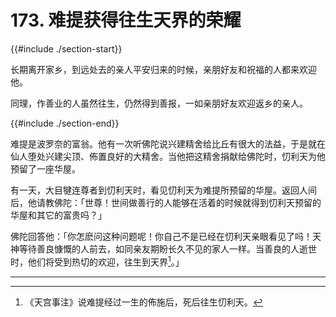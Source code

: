 # 173. 难提获得往生天界的荣耀
{{#include ./section-start}}

长期离开家乡，到远处去的亲人平安归来的时候，亲朋好友和祝福的人都来欢迎他。



同理，作善业的人虽然往生，仍然得到善报，一如亲朋好友欢迎返乡的亲人。

{{#include ./section-end}}

难提是波罗奈的富翁。他有一次听佛陀说兴建精舍给比丘有很大的法益，于是就在仙人堕处兴建尖顶、佈置良好的大精舍。当他把这精舍捐献给佛陀时，忉利天为他预留了一座华屋。

有一天，大目犍连尊者到忉利天时，看见忉利天为难提所预留的华屋。返回人间后，他请教佛陀：「世尊！世间做善行的人能够在活着的时候就得到忉利天预留的华屋和其它的富贵吗？」

佛陀回答他：「你怎麽问这种问题呢！你自己不是已经在忉利天亲眼看见了吗！天神等待善良慷慨的人前去，如同亲友期盼长久不见的家人一样。当善良的人逝世时，他们将受到热切的欢迎，往生到天界[^1]。」


---



[^1]: 《天宫事注》说难提经过一生的佈施后，死后往生忉利天。

